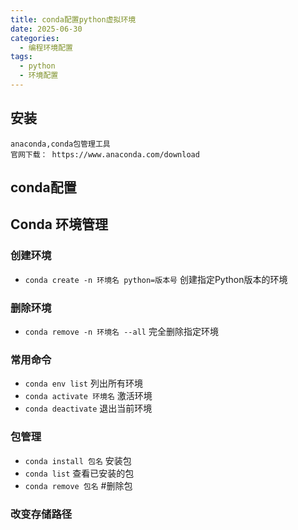 ```yaml
---
title: conda配置python虚拟环境
date: 2025-06-30
categories:
  - 编程环境配置
tags:
  - python
  - 环境配置
---
```


## 安装
    anaconda,conda包管理工具
    官网下载： https://www.anaconda.com/download
## conda配置
## Conda 环境管理

### 创建环境
- `conda create -n 环境名 python=版本号` 创建指定Python版本的环境

### 删除环境
- `conda remove -n 环境名 --all`   完全删除指定环境

### 常用命令
- `conda env list`   列出所有环境
- `conda activate 环境名`   激活环境
- `conda deactivate`   退出当前环境

### 包管理
- `conda install 包名`   安装包
- `conda list`   查看已安装的包
- `conda remove 包名`  #删除包

### 改变存储路径
